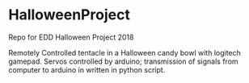 # HalloweenProject

Repo for EDD Halloween Project 2018

Remotely Controlled tentacle in a Halloween candy bowl with logitech gamepad. Servos controlled by arduino; transmission of signals from computer to arduino in written in python script.
